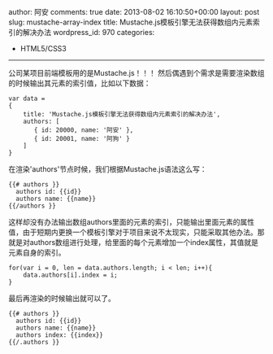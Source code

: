 author: 阿安
comments: true
date: 2013-08-02 16:10:50+00:00
layout: post
slug: mustache-array-index
title: Mustache.js模板引擎无法获得数组内元素索引的解决办法
wordpress_id: 970
categories:
- HTML5/CSS3
---

公司某项目前端模板用的是Mustache.js！！！ 然后偶遇到个需求是需要渲染数组的时候输出其元素的索引值，比如以下数据：




    
    var data = 
    {
        title: 'Mustache.js模板引擎无法获得数组内元素索引的解决办法',
        authors: [
           { id: 20000, name: '阿安' },
           { id: 20001, name: '阿狗' }
        ]
    }
    
    





在渲染'authors'节点时候，我们根据Mustache.js语法这么写：




    
    {{# authors }}
      authors id: {{id}}
      authors name: {{name}}
    {{/authors }}
    





这样却没有办法输出数组authors里面的元素的索引，只能输出里面元素的属性值，由于短期内更换一个模板引擎对于项目来说不太现实，只能采取其他办法。那就是对authors数组进行处理，给里面的每个元素增加一个index属性，其值就是元素自身的索引。




    
    for(var i = 0, len = data.authors.length; i < len; i++){
        data.authors[i].index = i;
    }
    





最后再渲染的时候输出就可以了。




    
    {{# authors }}
      authors id: {{id}}
      authors name: {{name}}
      authors index: {{index}}
    {{/.authors }}
    



